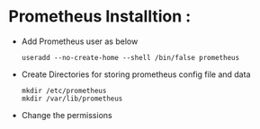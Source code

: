 # Prometheus Installtion :

- Add Prometheus user as below

  ```commands
  useradd --no-create-home --shell /bin/false prometheus
  ```
- Create Directories for storing prometheus config file and data

  ```commands
  mkdir /etc/prometheus
  mkdir /var/lib/prometheus
  ```
- Change the permissions





